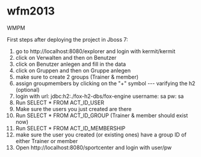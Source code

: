 wfm2013
=======

WMPM

First steps after deploying the project in Jboss 7:

1. go to http://localhost:8080/explorer and login with kermit/kermit
2. click on Verwalten and then on Benutzer
3. click on Benutzer anlegen and fill in the data 
4. click on Gruppen and then on Gruppe anlegen
5. make sure to create 2 groups (Trainer & member)
6. assign groupmembers by clicking on the "+" symbol
--- varifying the h2 (optional)
7. login with url: jdbc:h2:./fox-h2-dbs/fox-engine    username: sa pw: sa
8. Run SELECT * FROM ACT_ID_USER 
9. Make sure the users you just created are there
10. Run SELECT * FROM ACT_ID_GROUP (Trainer & member should exist now)
11. Run SELECT * FROM ACT_ID_MEMBERSHIP 
13. make sure the user you created (or existing ones) have a group ID of either Trainer or member
14. Open http://localhost:8080/sportcenter and login with user/pw
